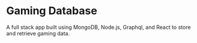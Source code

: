 # Gaming Database

A full stack app built using MongoDB, Node.js, Graphql, and React to store and retrieve gaming data.